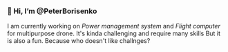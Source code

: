 ### 👋 Hi, I’m @PeterBorisenko
I am currently working on *Power management system* and *Flight computer* for multipurpose drone.
It's kinda challenging and require many skills
But it is also a fun. Because who doesn't like challnges?
